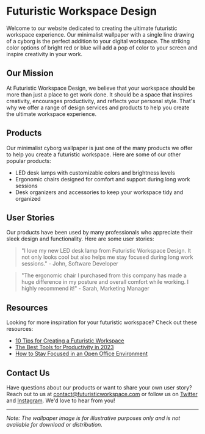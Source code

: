 <!--font:Montserrat-->

# Futuristic Workspace Design

Welcome to our website dedicated to creating the ultimate futuristic workspace experience. Our minimalist wallpaper with a single line drawing of a cyborg is the perfect addition to your digital workspace. The striking color options of bright red or blue will add a pop of color to your screen and inspire creativity in your work.

## Our Mission
At Futuristic Workspace Design, we believe that your workspace should be more than just a place to get work done. It should be a space that inspires creativity, encourages productivity, and reflects your personal style. That's why we offer a range of design services and products to help you create the ultimate workspace experience.

## Products
Our minimalist cyborg wallpaper is just one of the many products we offer to help you create a futuristic workspace. Here are some of our other popular products:

- LED desk lamps with customizable colors and brightness levels
- Ergonomic chairs designed for comfort and support during long work sessions
- Desk organizers and accessories to keep your workspace tidy and organized

## User Stories
Our products have been used by many professionals who appreciate their sleek design and functionality. Here are some user stories:

> "I love my new LED desk lamp from Futuristic Workspace Design. It not only looks cool but also helps me stay focused during long work sessions." - John, Software Developer

> "The ergonomic chair I purchased from this company has made a huge difference in my posture and overall comfort while working. I highly recommend it!" - Sarah, Marketing Manager

## Resources
Looking for more inspiration for your futuristic workspace? Check out these resources:

- [10 Tips for Creating a Futuristic Workspace](#)
- [The Best Tools for Productivity in 2023](#)
- [How to Stay Focused in an Open Office Environment](#)

## Contact Us
Have questions about our products or want to share your own user story? Reach out to us at [contact@futuristicworkspace.com](mailto:contact@futuristicworkspace.com) or follow us on [Twitter](#) and [Instagram](#). We'd love to hear from you!

---

*Note: The wallpaper image is for illustrative purposes only and is not available for download or distribution.*

<!--

Write me content for website with wallpaper which alt text is:

"A minimalist wallpaper with a single line drawing of a cyborg, in a striking color such as bright red or blue."

The name/title of the page should not be 1:1 copy of the alt text but rather a real content of the website which is using this wallpaper.

- Use markdown format 
- Start with heading
- Heading should be short and concise
- The content should look like a real website 
- The website should not be about the wallpaper, wallpaper is just a related background
- Heading should be contain work "wallpaper" or "background"
- Include real sections like references, contact, user stories, etc. use things relevant to the page purpose.
- Feel free to use structure like headings, bullets, numbering, blockquotes, paragraphs, horizontal lines, etc.
- You can use formatting like bold or _italic_
- You can include UTF-8 emojis
- Links should be only #hash anchors (and you can refer to the document itself)
- Do not include images


---


# Futuristic Workspace Wallpaper

Welcome to our website dedicated to creating the ultimate futuristic workspace experience. Our minimalist wallpaper with a single line drawing of a cyborg is the perfect background for your computer or mobile device. The striking color options of bright red or blue will add a pop of color to your screen and inspire creativity in your work.

## Features
- Minimalist design that won't distract you from your work
- High-quality resolution for a crisp image
- Available in bright red or blue to match your personal style

## User Stories
Our wallpaper has been used by many professionals who appreciate its simple yet bold design. Here are some user stories:

> "I love using this wallpaper for my work computer. It adds a touch of personality to my otherwise boring office space." - Sarah, Marketing Manager

> "As a graphic designer, I need a workspace that inspires creativity. This wallpaper does just that!" - Alex, Graphic Designer

## References
Looking for more inspiration for your futuristic workspace? Check out these resources:

- [10 Tips for Creating a Futuristic Workspace](#)
- [The Best Tools for Productivity in 2023](#)
- [How to Stay Focused in an Open Office Environment](#)

## Contact Us
Have questions about our wallpaper or want to share your own user story? Reach out to us at [contact@futuristicworkspace.com](mailto:contact@futuristicworkspace.com) or follow us on [Twitter](#) and [Instagram](#). We'd love to hear from you!

---

*Note: The wallpaper image is for illustrative purposes only and is not available for download or distribution.*


---


Heading should not include word "wallpaper". The website should not be about the wallpaper itself, wallpaper is just a related background, rewrite whole content.


---


# Futuristic Workspace Design

Welcome to our website dedicated to creating the ultimate futuristic workspace experience. Our minimalist wallpaper with a single line drawing of a cyborg is the perfect addition to your digital workspace. The striking color options of bright red or blue will add a pop of color to your screen and inspire creativity in your work.

## Our Mission
At Futuristic Workspace Design, we believe that your workspace should be more than just a place to get work done. It should be a space that inspires creativity, encourages productivity, and reflects your personal style. That's why we offer a range of design services and products to help you create the ultimate workspace experience.

## Products
Our minimalist cyborg wallpaper is just one of the many products we offer to help you create a futuristic workspace. Here are some of our other popular products:

- LED desk lamps with customizable colors and brightness levels
- Ergonomic chairs designed for comfort and support during long work sessions
- Desk organizers and accessories to keep your workspace tidy and organized

## User Stories
Our products have been used by many professionals who appreciate their sleek design and functionality. Here are some user stories:

> "I love my new LED desk lamp from Futuristic Workspace Design. It not only looks cool but also helps me stay focused during long work sessions." - John, Software Developer

> "The ergonomic chair I purchased from this company has made a huge difference in my posture and overall comfort while working. I highly recommend it!" - Sarah, Marketing Manager

## Resources
Looking for more inspiration for your futuristic workspace? Check out these resources:

- [10 Tips for Creating a Futuristic Workspace](#)
- [The Best Tools for Productivity in 2023](#)
- [How to Stay Focused in an Open Office Environment](#)

## Contact Us
Have questions about our products or want to share your own user story? Reach out to us at [contact@futuristicworkspace.com](mailto:contact@futuristicworkspace.com) or follow us on [Twitter](#) and [Instagram](#). We'd love to hear from you!

---

*Note: The wallpaper image is for illustrative purposes only and is not available for download or distribution.*


---


Write me a Google font which is best fitting for the website.

Pick from the list:
- Barlow Condensed
- Dancing Script
- Lato
- Orbitron
- Open Sans
- Poppins
- Futura
- Great Vibes
- IBM Plex Sans
- Lobster
- Montserrat
- Inter
- Roboto
- Raleway
- Playfair Display
- Alegreya
- Exo 2


Write just the font name nothing else.


---


Montserrat

-->

